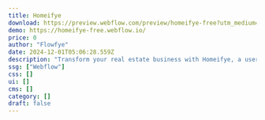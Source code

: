 ```yaml
---
title: Homeifye
download: https://preview.webflow.com/preview/homeifye-free?utm_medium=preview_link&utm_source=dashboard&utm_content=homeifye-free&preview=80221f32b8c29537c6aecc254fe5c617&workflow=preview
demo: https://homeifye-free.webflow.io/
price: 0
author: "Flowfye"
date: 2024-12-01T05:06:28.559Z
description: "Transform your real estate business with Homeifye, a user-friendly Webflow template designed with integrated CMS. Perfect for showcasing properties, and services, all while being fast and fully responsive."
ssg: ["Webflow"]
css: []
ui: []
cms: []
category: []
draft: false
---
```

